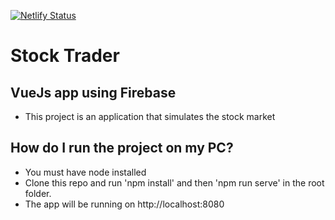[![Netlify Status](https://api.netlify.com/api/v1/badges/0be48dcc-ceb0-4e32-bc54-8a08ecf7ecef/deploy-status)](https://app.netlify.com/sites/brave-kirch-83e7f4/deploys)
# Stock Trader

## VueJs app using Firebase

- This project is an application that simulates the stock market

## How do I run the project on my PC?
- You must have node installed
- Clone this repo and run 'npm install' and then 'npm run serve' in the root folder.
- The app will be running on http://localhost:8080
